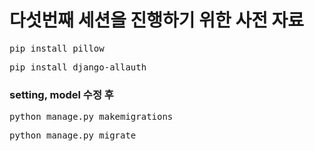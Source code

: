 # 다섯번째 세션을 진행하기 위한 사전 자료
<pre>pip install pillow</pre>
<pre>pip install django-allauth</pre>
### setting, model 수정 후
<pre>python manage.py makemigrations</pre>
<pre>python manage.py migrate</pre>